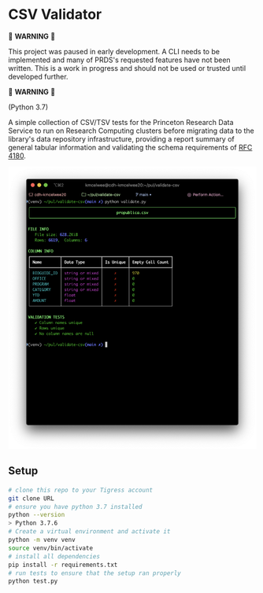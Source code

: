 # CSV Validator

🚧 **WARNING** 🚧 

This project was paused in early development. A CLI needs to be implemented and many of PRDS's requested features have not been written. This is a work in progress and should not be used or trusted until developed further.

🚧 **WARNING** 🚧 

(Python 3.7)

A simple collection of CSV/TSV tests for the Princeton Research Data Service to run on Research Computing clusters before migrating data to the library's data repository infrastructure, providing a report summary of general tabular information and validating the schema requirements of [RFC 4180](https://www.loc.gov/preservation/digital/formats/fdd/fdd000323.shtml).

![example](example.png)

## Setup

```bash
# clone this repo to your Tigress account
git clone URL
# ensure you have python 3.7 installed
python --version
> Python 3.7.6
# Create a virtual environment and activate it
python -m venv venv
source venv/bin/activate
# install all dependencies
pip install -r requirements.txt
# run tests to ensure that the setup ran properly
python test.py
```
